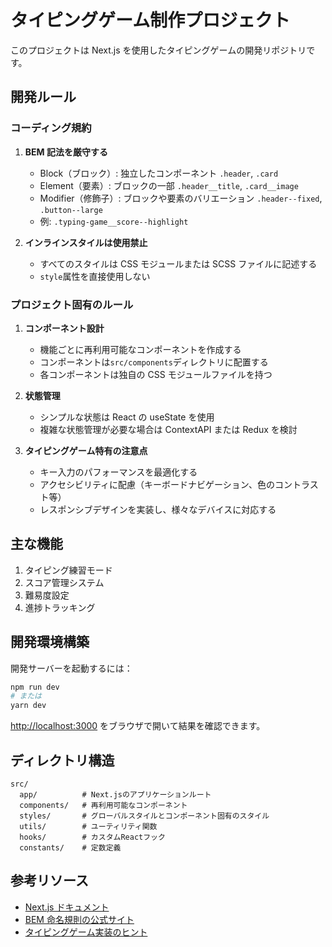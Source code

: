 # タイピングゲーム制作プロジェクト

このプロジェクトは Next.js を使用したタイピングゲームの開発リポジトリです。

## 開発ルール

### コーディング規約

1. **BEM 記法を厳守する**

   - Block（ブロック）: 独立したコンポーネント `.header`, `.card`
   - Element（要素）: ブロックの一部 `.header__title`, `.card__image`
   - Modifier（修飾子）: ブロックや要素のバリエーション `.header--fixed`, `.button--large`
   - 例: `.typing-game__score--highlight`

2. **インラインスタイルは使用禁止**
   - すべてのスタイルは CSS モジュールまたは SCSS ファイルに記述する
   - `style`属性を直接使用しない

### プロジェクト固有のルール

1. **コンポーネント設計**

   - 機能ごとに再利用可能なコンポーネントを作成する
   - コンポーネントは`src/components`ディレクトリに配置する
   - 各コンポーネントは独自の CSS モジュールファイルを持つ

2. **状態管理**

   - シンプルな状態は React の useState を使用
   - 複雑な状態管理が必要な場合は ContextAPI または Redux を検討

3. **タイピングゲーム特有の注意点**
   - キー入力のパフォーマンスを最適化する
   - アクセシビリティに配慮（キーボードナビゲーション、色のコントラスト等）
   - レスポンシブデザインを実装し、様々なデバイスに対応する

## 主な機能

1. タイピング練習モード
2. スコア管理システム
3. 難易度設定
4. 進捗トラッキング

## 開発環境構築

開発サーバーを起動するには：

```bash
npm run dev
# または
yarn dev
```

[http://localhost:3000](http://localhost:3000) をブラウザで開いて結果を確認できます。

## ディレクトリ構造

```
src/
  app/          # Next.jsのアプリケーションルート
  components/   # 再利用可能なコンポーネント
  styles/       # グローバルスタイルとコンポーネント固有のスタイル
  utils/        # ユーティリティ関数
  hooks/        # カスタムReactフック
  constants/    # 定数定義
```

## 参考リソース

- [Next.js ドキュメント](https://nextjs.org/docs)
- [BEM 命名規則の公式サイト](https://getbem.com/)
- [タイピングゲーム実装のヒント](https://developer.mozilla.org/ja/docs/Web/API/KeyboardEvent)
